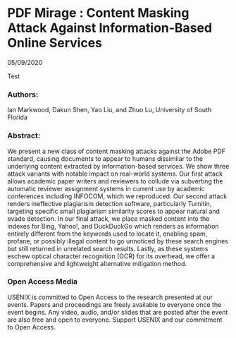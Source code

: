 <div id="adsmirage"> 
    <title>
    PDF Mirage USENIX2017
    </title> 
</div>
    
<div class="entry" style="position: relative;">
    <div id="adsmirage">
    <h1 class="entry-title"> 
    PDF Mirage : Content Masking Attack Against Information-Based Online Services 
    </h1></div>
    <p class="entry-date">05/09/2020</p>
    <div id="adsmirage"> Test </div>
    
### Authors: 
Ian Markwood, Dakun Shen, Yao Liu, and Zhuo Lu, University of South Florida

### Abstract: 
We present a new class of content masking attacks against the Adobe PDF standard, causing documents to appear to humans dissimilar to the underlying content extracted by information-based services. We show three attack variants with notable impact on real-world systems. Our first attack allows academic paper writers and reviewers to collude via subverting the automatic reviewer assignment systems in current use by academic conferences including INFOCOM, which we reproduced. Our second attack renders ineffective plagiarism detection software, particularly Turnitin, targeting specific small plagiarism similarity scores to appear natural and evade detection. In our final attack, we place masked content into the indexes for Bing, Yahoo!, and DuckDuckGo which renders as information entirely different from the keywords used to locate it, enabling spam, profane, or possibly illegal content to go unnoticed by these search engines but still returned in unrelated search results. Lastly, as these systems eschew optical character recognition (OCR) for its overhead, we offer a comprehensive and lightweight alternative mitigation method.

### Open Access Media
USENIX is committed to Open Access to the research presented at our events. Papers and proceedings are freely available to everyone once the event begins. Any video, audio, and/or slides that are posted after the event are also free and open to everyone. Support USENIX and our commitment to Open Access.
</div>








